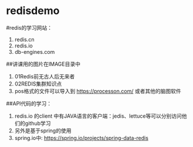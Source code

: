 # redisdemo
#redis的学习网站：
1.  redis.cn
2.  redis.io
3.  db-engines.com

##讲课用的图片在IMAGE目录中
1.  01Redis前无古人后无来者
2.  02REDIS集群知识点
3.  pos格式的文件可以导入到 https://processon.com/  或者其他的脑图软件

##API代码的学习：
1.  redis.io 的client 中有JAVA语言的客户端：jedis、lettuce等可以分别访问他们的github学习
2.  另外是基于spring的使用
3.  spring.io中:   https://spring.io/projects/spring-data-redis


